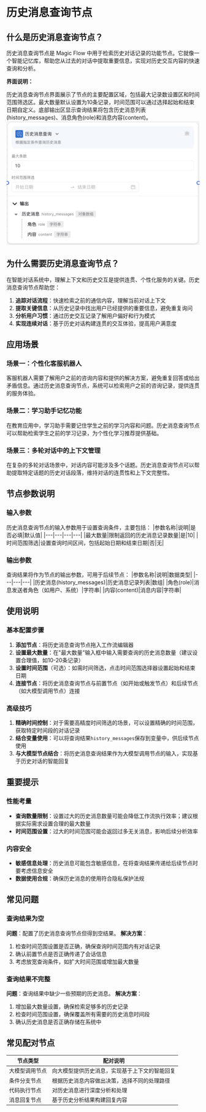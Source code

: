 # 历史消息查询节点

## 什么是历史消息查询节点？
历史消息查询节点是 Magic Flow 中用于检索历史对话记录的功能节点。它就像一个智能记忆库，帮助您从过去的对话中提取重要信息，实现对历史交互内容的快速查询和分析。

**界面说明：**

历史消息查询节点界面展示了节点的主要配置区域，包括最大记录数设置区和时间范围筛选区。最大数量默认设置为10条记录，时间范围可以通过选择起始和结束日期自定义。底部输出区显示查询结果将包含历史消息列表(history_messages)、消息角色(role)和消息内容(content)。
![历史消息查询节点](/static/img/Historical-message-query.png)

## 为什么需要历史消息查询节点？
在智能对话系统中，理解上下文和历史交互是提供连贯、个性化服务的关键。历史消息查询节点帮助您：
1. **追踪对话流程**：快速检索之前的通信内容，理解当前对话上下文
2. **提取关键信息**：从历史记录中找出用户已经提供的重要信息，避免重复询问
3. **分析用户习惯**：通过历史交互记录了解用户偏好和行为模式
4. **实现连续对话**：基于历史对话构建连贯的交互体验，提高用户满意度

## 应用场景
### 场景一：个性化客服机器人
客服机器人需要了解用户之前的咨询内容和提供的解决方案，避免重复回答或给出矛盾信息。通过历史消息查询节点，系统可以检索用户之前的咨询记录，提供连贯的服务体验。

### 场景二：学习助手记忆功能
在教育应用中，学习助手需要记住学生之前的学习内容和问题。历史消息查询节点可以帮助检索学生之前的学习记录，为个性化学习推荐提供基础。

### 场景三：多轮对话中的上下文管理
在复杂的多轮对话场景中，对话内容可能涉及多个话题。历史消息查询节点可以帮助提取特定话题的历史对话段落，维持对话的连贯性和上下文完整性。

## 节点参数说明
### 输入参数
历史消息查询节点的输入参数用于设置查询条件，主要包括：
|参数名称|说明|是否必填|默认值|
|---|---|---|---|
|最大数量|限制返回的历史消息记录数量|是|10|
|时间范围筛选|设置查询时间区间，包括起始日期和结束日期|否|无|

### 输出参数
查询结果将作为节点的输出参数，可用于后续节点：
|参数名称|说明|数据类型|
|---|---|---|
|历史消息(history_messages)|历史消息记录列表|数组|
|角色(role)|消息发送者角色（如用户、系统）|字符串|
|内容(content)|消息内容|字符串|

## 使用说明
### 基本配置步骤
1. **添加节点**：将历史消息查询节点拖入工作流编辑器
2. **设置最大数量**：在"最大数量"输入框中输入需要查询的历史消息数量（建议设置合理值，如10-20条记录）
3. **设置时间范围**（可选）：如需时间筛选，点击时间范围选择器设置起始和结束日期
4. **连接节点**：将历史消息查询节点与前置节点（如开始或触发节点）和后续节点（如大模型调用节点）连接

### 高级技巧
1. **精确时间控制**：对于需要高精度时间筛选的场景，可以设置精确的时间范围，获取特定时间段的对话记录
2. **结合变量使用**：可以将查询结果`history_messages`保存到变量中，供后续节点使用
3. **与大模型节点结合**：将历史消息查询结果作为大模型调用节点的输入，实现基于历史对话的智能回复

## 重要提示
### 性能考量
- **查询数量限制**：设置过大的历史消息数量可能会降低工作流执行效率；建议根据实际需求设置合理的最大数量
- **时间范围设置**：过大的时间范围可能会返回过多无关消息，影响后续分析效率

### 内容安全
- **敏感信息处理**：历史消息可能包含敏感信息，在将查询结果传递给后续节点时要考虑信息安全
- **数据使用合规**：确保历史消息的使用符合隐私保护法规

## 常见问题
### 查询结果为空
**问题**：配置了历史消息查询节点但得到空结果。
**解决方案**：
1. 检查时间范围设置是否正确，确保查询时间范围内有对话记录
2. 确认前置节点是否正确传递了会话信息
3. 考虑放宽查询条件，如扩大时间范围或增加最大数量

### 查询结果不完整
**问题**：查询结果中缺少一些预期的历史消息。
**解决方案**：
1. 增加最大数量设置，确保检索足够多的历史记录
2. 检查时间范围设置，确保覆盖所有需要的历史消息时间段
3. 确认历史消息是否正确存储在系统中

## 常见配对节点
|节点类型|配对说明|
|---|---|
|大模型调用节点|向大模型提供历史消息，实现基于上下文的智能回复|
|条件分支节点|根据历史消息内容做出决策，选择不同的处理路径|
|代码执行节点|对历史消息进行深度分析和处理|
|消息回复节点|基于历史分析结果构建回复内容|